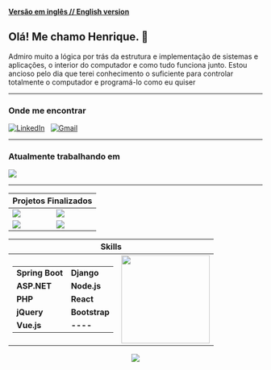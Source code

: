 [**Versão em inglês // English version**](README.md)

## Olá! Me chamo Henrique. :wave:

Admiro muito a lógica por trás da estrutura e implementação de sistemas e aplicações, o interior do computador e como tudo funciona junto. Estou ancioso pelo dia que terei conhecimento o suficiente para controlar totalmente o computador e programá-lo como eu quiser

---

### Onde me encontrar

<a href="https://www.linkedin.com/in/henribdev/"><img alt="LinkedIn" src="https://img.shields.io/badge/Linkedin%20-%230077B5.svg?&style=flat&logo=linkedin&logoColor=white"/></a> &nbsp;
<a href="mailto:henribdev@gmail.com"><img alt="Gmail" src="https://img.shields.io/badge/Gmail-D14836?style=flat&logo=gmail&logoColor=white" /></a> &nbsp;

---

### Atualmente trabalhando em
<a href="https://github.com/HenriBDev/jankenpon-ai-spring-boot">
  <img src="https://github-readme-stats.vercel.app/api/pin/?username=henribdev&repo=jankenpon-ai-spring-boot&theme=algolia"/>
</a>

---

<table align="center">
  <thead>
    <th colspan="2">
      Projetos Finalizados
    </th>
  </thead>
  <tbody>
    <tr>
      <td>
        <a href="https://github.com/HenriBDev/breakout-java">
          <img src="https://github-readme-stats.vercel.app/api/pin/?username=henribdev&repo=breakout-java&theme=algolia"/>
        </a>
      </td>
      <td>
        <a href="https://github.com/HenriBDev/DocWriter">
          <img src="https://github-readme-stats.vercel.app/api/pin/?username=henribdev&repo=docwriter&theme=algolia"/>
        </a>
      </td>
    </tr>
    <tr>
      <td>
        <a href="https://github.com/HenriBDev/Bug-Hunter">
          <img src="https://github-readme-stats.vercel.app/api/pin/?username=henribdev&repo=bug-hunter&theme=algolia"/>
        </a>
      </td>
      <td>
        <a href="https://github.com/Vichiat0/Warehouse">
          <img src="https://github-readme-stats.vercel.app/api/pin/?username=henribdev&repo=warehouse&theme=algolia"/>
        </a>
      </td>
    </tr>
  </tbody>
</table>

<table align="center">
  <thead>
    <th colspan="2">
      Skills
    </th>
  </thead>
  <tbody>
    <tr>
      <td>
        <table>
          <tbody>
            <tr>
              <td>
                <b>Spring Boot</b>
              </td>
              <td>
                <b>Django</b>
              </td>
            </tr>
            <tr>
              <td>
                <b>ASP.NET</b>
              </td>
              <td>
                <b>Node.js</b>
              </td>
            </tr>
            <tr>
              <td>
                <b>PHP</b>
              </td>
              <td>
                <b>React</b>
              </td>
            </tr>
            <tr>
              <td>
                <b>jQuery</b>
              </td>
              <td>
                <b>Bootstrap</b>
              </td>
            </tr>
            <tr>
              <td>
                <b>Vue.js</b>
              </td>
              <td>
                <b>----</b>
              </td>
            </tr>
          </tbody>
        </table>
      </td>
      <td>
        <img height="175" src="https://github-readme-stats.vercel.app/api/top-langs/?username=henribdev&layout=compact&theme=algolia&hide=procfile"/>
      </td>
    </tr>
  </tbody>
</table>

<p align="center">
  <img src="https://github-readme-stats.vercel.app/api/?username=HenriBDev&show_icons=true&theme=algolia&include_all_commits=true&count_private=true&locale=pt-br"/>
</p>
